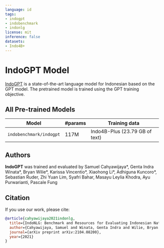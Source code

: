 ```yaml
---
language: id
tags:
- indogpt
- indobenchmark
- indonlg
license: mit
inference: false
datasets:
- Indo4B+
---
```


# IndoGPT Model

[IndoGPT](https://arxiv.org/abs/2104.08200) is a state-of-the-art language model for Indonesian based on the GPT model. The pretrained model is trained using the GPT training objective.

## All Pre-trained Models

| Model                          | #params                        | Training data                     |
|--------------------------------|--------------------------------|-----------------------------------|
| `indobenchmark/indogpt` | 117M   | Indo4B-Plus (23.79 GB of text)            |

## Authors 

<b>IndoGPT</b> was trained and evaluated by Samuel Cahyawijaya*, Genta Indra Winata*, Bryan Wilie*, Karissa Vincentio*, Xiaohong Li*, Adhiguna Kuncoro*, Sebastian Ruder, Zhi Yuan Lim, Syafri Bahar, Masayu Leylia Khodra, Ayu Purwarianti, Pascale Fung


## Citation
If you use our work, please cite:

```bibtex
@article{cahyawijaya2021indonlg,
  title={IndoNLG: Benchmark and Resources for Evaluating Indonesian Natural Language Generation},
  author={Cahyawijaya, Samuel and Winata, Genta Indra and Wilie, Bryan and Vincentio, Karissa and Li, Xiaohong and Kuncoro, Adhiguna and Ruder, Sebastian and Lim, Zhi Yuan and Bahar, Syafri and Khodra, Masayu Leylia and others},
  journal={arXiv preprint arXiv:2104.08200},
  year={2021}
}
```
